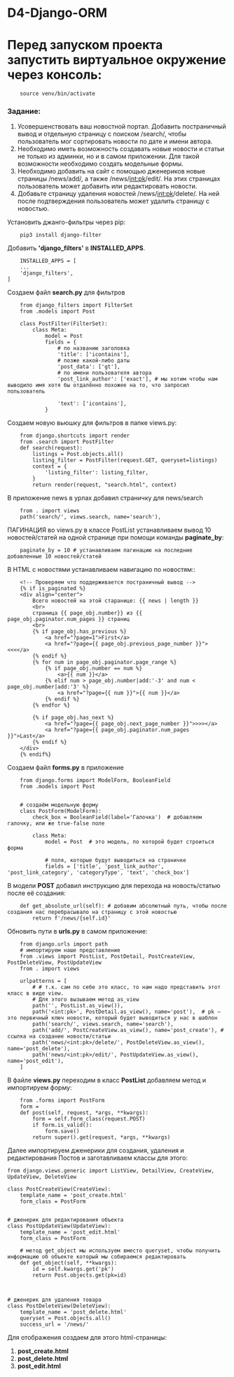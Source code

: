 # D4-Django-ORM
# Перед запуском проекта запустить виртуальное окружение через консоль:
```
    source venv/bin/activate
```
### Задание:
1. Усовершенствовать ваш новостной портал. Добавить постраничный вывод и отдельную страницу с поиском /search/, чтобы пользователь мог сортировать новости по дате и имени автора.
2. Необходимо иметь возможность создавать новые новости и статьи не только из админки, но и в самом приложении. Для такой возможности необходимо создать модельные формы.
3. Необходимо добавить на сайт с помощью дженериков новые страницы /news/add/, а также /news/<int:pk>/edit/. На этих страницах пользователь может добавить или редактировать новости.
4. Добавьте страницу удаления новостей /news/<int:pk>/delete/. На ней после подтверждения пользователь может удалить страницу с новостью.

Установить джанго-фильтры через pip:
```
    pip3 install django-filter
```

Добавить <b>'django_filters'</b> в  <b>INSTALLED_APPS</b>.
```
    INSTALLED_APPS = [
    ...
    'django_filters',
]
```
Создаем файл <b>search.py</b> для фильтров
```
    from django_filters import FilterSet
    from .models import Post

    class PostFilter(FilterSet):
        class Meta:
            model = Post
            fields = {
                # по названию заголовка
                'title': ['icontains'],
                # позже какой-либо даты
                'post_data': ['gt'],
                # по имени пользователя автора
                'post_link_author': ['exact'], # мы хотим чтобы нам выводило имя хотя бы отдалённо похожее на то, что запросил пользователь

                'text': ['icontains'],
            }
```

Создаем новую вьюшку для фильтров в папке views.py:
```
    from django.shortcuts import render
    from .search import PostFilter
    def search(request):
        listings = Post.objects.all()
        listing_filter = PostFilter(request.GET, queryset=listings)
        context = {
            'listing_filter': listing_filter,
        }
        return render(request, "search.html", context)
```

В приложение news в урлах добавил страничку для news/search
```
    from . import views
    path('search/', views.search, name='search'),
```

ПАГИНАЦИЯ во views.py в классе PostList устанавливаем вывод 10 новостей/статей на одной странице при помощи команды <b>paginate_by</b>:
```
    paginate_by = 10 # устанавливаем пагинацию на последние добавленные 10 новостей/статей
```
В HTML с новостями устанавливаем навигацию по новостям::
```
    <!-- Проверяем что поддерживается постраничный вывод -->
    {% if is_paginated %}
    <div align="center">
        Всего новостей на этой старанице: {{ news | length }}
        <br>
        страница {{ page_obj.number}} из {{ page_obj.paginator.num_pages }} страниц
        <br>
        {% if page_obj.has_previous %}
            <a href="?page=1">First</a>
            <a href="?page={{ page_obj.previous_page_number }}"><<<</a>
        {% endif %}
        {% for num in page_obj.paginator.page_range %}
            {% if page_obj.number == num %}
                <a>{{ num }}</a>
            {% elif num > page_obj.number|add:'-3' and num < page_obj.number|add:'3' %}
                <a href="?page={{ num }}">{{ num }}</a>
            {% endif %}
        {% endfor %}

        {% if page_obj.has_next %}
            <a href="?page={{ page_obj.next_page_number }}">>>></a>
            <a href="?page={{ page_obj.paginator.num_pages }}">Last</a>
        {% endif %}
    </div>
    {% endif%}
```

Создаем файл <b>forms.py</b> в приложение
```
    from django.forms import ModelForm, BooleanField
    from .models import Post


    # создаём модельную форму
    class PostForm(ModelForm):
        check_box = BooleanField(label='Галочка')  # добавляем галочку, или же true-false поле

        class Meta:
            model = Post  # это модель, по которой будет строиться форма

            # поля, которые будут выводиться на страничке
            fields = ['title', 'post_link_author', 'post_link_category', 'categoryType', 'text', 'check_box']
```

В модели <b>POST</b> добавил инструкцию для перехода на новость/статью после её создания:
```
    def get_absolute_url(self): # добавим абсолютный путь, чтобы после создания нас перебрасывало на страницу с этой новостью
        return f'/news/{self.id}'
```

Обновить пути в <b>urls.py</b> в самом приложение:
```
    from django.urls import path
    # импортируем наше представление
    from .views import PostList, PostDetail, PostCreateView, PostDeleteView, PostUpdateView
    from . import views

    urlpatterns = [
        # # т.к. сам по себе это класс, то нам надо представить этот класс в виде view.
        # Для этого вызываем метод as_view
        path('', PostList.as_view()),
        path('<int:pk>', PostDetail.as_view(), name='post'),  # pk — это первичный ключ новости, который будет выводиться у нас в шаблон
        path('search/', views.search, name='search'),
        path('add/', PostCreateView.as_view(), name='post_create'), # ссылка на создание новости/статьи
        path('news/<int:pk>/delete/', PostDeleteView.as_view(), name='post_delete'),
        path('news/<int:pk>/edit/', PostUpdateView.as_view(), name='post_edit'),
    ]
```


В файле <b>views.py</b> переходим в класс <b>PostList</b> добавляем метод и импортируем форму:
```
    from .forms import PostForm
    form = 
    def post(self, request, *args, **kwargs):
        form = self.form_class(request.POST)
        if form.is_valid():
            form.save()
        return super().get(request, *args, **kwargs)
```
Далее импортируем дженерики для создания, удаления и редактирования Постов и заготавливаем классы для этого:
```
from django.views.generic import ListView, DetailView, CreateView, UpdateView, DeleteView

class PostCreateView(CreateView):
    template_name = 'post_create.html'
    form_class = PostForm


# дженерик для редактирования объекта
class PostUpdateView(UpdateView):
    template_name = 'post_edit.html'
    form_class = PostForm

    # метод get_object мы используем вместо queryset, чтобы получить информацию об объекте который мы собираемся редактировать
    def get_object(self, **kwargs):
        id = self.kwargs.get('pk')
        return Post.objects.get(pk=id)
    
    

# дженерик для удаления товара
class PostDeleteView(DeleteView):
    template_name = 'post_delete.html'
    queryset = Post.objects.all()
    success_url = '/news/'
```
Для отображения создаем для этого html-страницы: 
1. <b>post_create.html</b>
2. <b>post_delete.html</b>
3. <b>post_edit.html</b>